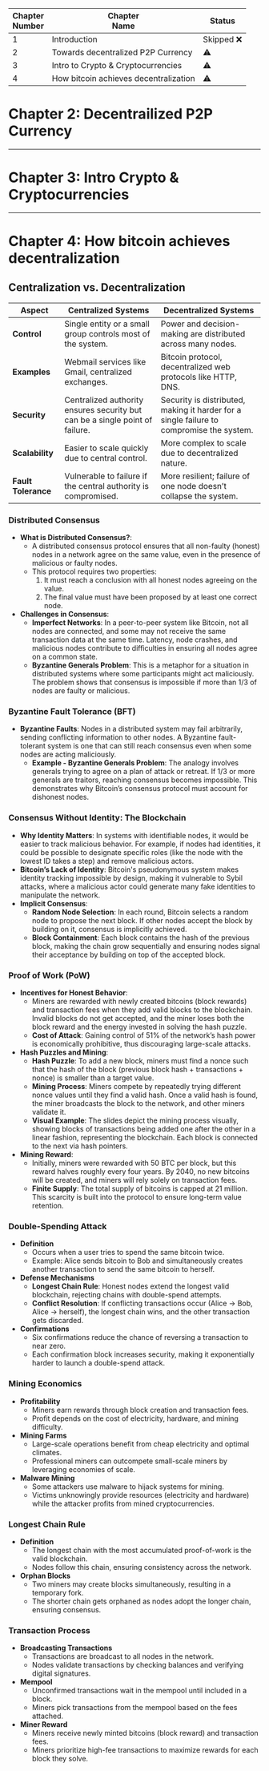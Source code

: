 | Chapter<br>Number | Chapter<br>Name                       | Status      |
| ----------------- | ------------------------------------- | ----------- |
| 1                 | Introduction                          | Skipped :x: |
| 2                 | Towards decentralized P2P Currency    | :warning:   |
| 3                 | Intro to Crypto & Cryptocurrencies    | :warning:   |
| 4                 | How bitcoin achieves decentralization | :warning:   |

# Chapter 2: Decentrailized P2P Currency

---

# Chapter 3: Intro Crypto & Cryptocurrencies

---

# Chapter 4: How bitcoin achieves decentralization
## Centralization vs. Decentralization

| **Aspect**          | **Centralized Systems**                                                      | **Decentralized Systems**                                                                |
| ------------------- | ---------------------------------------------------------------------------- | ---------------------------------------------------------------------------------------- |
| **Control**         | Single entity or a small group controls most of the system.                  | Power and decision-making are distributed across many nodes.                             |
| **Examples**        | Webmail services like Gmail, centralized exchanges.                          | Bitcoin protocol, decentralized web protocols like HTTP, DNS.                            |
| **Security**        | Centralized authority ensures security but can be a single point of failure. | Security is distributed, making it harder for a single failure to compromise the system. |
| **Scalability**     | Easier to scale quickly due to central control.                              | More complex to scale due to decentralized nature.                                       |
| **Fault Tolerance** | Vulnerable to failure if the central authority is compromised.               | More resilient; failure of one node doesn’t collapse the system.                         |

### Distributed Consensus
- **What is Distributed Consensus?**:
    - A distributed consensus protocol ensures that all non-faulty (honest) nodes in a network agree on the same value, even in the presence of malicious or faulty nodes.
    - This protocol requires two properties:
        1. It must reach a conclusion with all honest nodes agreeing on the value.
        2. The final value must have been proposed by at least one correct node.
- **Challenges in Consensus**:
    - **Imperfect Networks**: In a peer-to-peer system like Bitcoin, not all nodes are connected, and some may not receive the same transaction data at the same time. Latency, node crashes, and malicious nodes contribute to difficulties in ensuring all nodes agree on a common state.
    - **Byzantine Generals Problem**: This is a metaphor for a situation in distributed systems where some participants might act maliciously. The problem shows that consensus is impossible if more than 1/3 of nodes are faulty or malicious.

### Byzantine Fault Tolerance (BFT)
- **Byzantine Faults**: Nodes in a distributed system may fail arbitrarily, sending conflicting information to other nodes. A Byzantine fault-tolerant system is one that can still reach consensus even when some nodes are acting maliciously.
    - **Example - Byzantine Generals Problem**: The analogy involves generals trying to agree on a plan of attack or retreat. If 1/3 or more generals are traitors, reaching consensus becomes impossible. This demonstrates why Bitcoin’s consensus protocol must account for dishonest nodes.

### Consensus Without Identity: The Blockchain
- **Why Identity Matters**: In systems with identifiable nodes, it would be easier to track malicious behavior. For example, if nodes had identities, it could be possible to designate specific roles (like the node with the lowest ID takes a step) and remove malicious actors.
- **Bitcoin’s Lack of Identity**: Bitcoin's pseudonymous system makes identity tracking impossible by design, making it vulnerable to Sybil attacks, where a malicious actor could generate many fake identities to manipulate the network.
- **Implicit Consensus**:
    - **Random Node Selection**: In each round, Bitcoin selects a random node to propose the next block. If other nodes accept the block by building on it, consensus is implicitly achieved.
    - **Block Containment**: Each block contains the hash of the previous block, making the chain grow sequentially and ensuring nodes signal their acceptance by building on top of the accepted block.

### Proof of Work (PoW)
- **Incentives for Honest Behavior**:
    - Miners are rewarded with newly created bitcoins (block rewards) and transaction fees when they add valid blocks to the blockchain. Invalid blocks do not get accepted, and the miner loses both the block reward and the energy invested in solving the hash puzzle.
    - **Cost of Attack**: Gaining control of 51% of the network’s hash power is economically prohibitive, thus discouraging large-scale attacks.
- **Hash Puzzles and Mining**:
    - **Hash Puzzle**: To add a new block, miners must find a nonce such that the hash of the block (previous block hash + transactions + nonce) is smaller than a target value.
    - **Mining Process**: Miners compete by repeatedly trying different nonce values until they find a valid hash. Once a valid hash is found, the miner broadcasts the block to the network, and other miners validate it.
    - **Visual Example**: The slides depict the mining process visually, showing blocks of transactions being added one after the other in a linear fashion, representing the blockchain. Each block is connected to the next via hash pointers.
- **Mining Reward**:
    - Initially, miners were rewarded with 50 BTC per block, but this reward halves roughly every four years. By 2040, no new bitcoins will be created, and miners will rely solely on transaction fees.
    - **Finite Supply**: The total supply of bitcoins is capped at 21 million. This scarcity is built into the protocol to ensure long-term value retention.

### Double-Spending Attack
- **Definition**
    - Occurs when a user tries to spend the same bitcoin twice.
    - Example: Alice sends bitcoin to Bob and simultaneously creates another transaction to send the same bitcoin to herself.
- **Defense Mechanisms**
    - **Longest Chain Rule**: Honest nodes extend the longest valid blockchain, rejecting chains with double-spend attempts.
    - **Conflict Resolution**: If conflicting transactions occur (Alice → Bob, Alice → herself), the longest chain wins, and the other transaction gets discarded.
- **Confirmations**
    - Six confirmations reduce the chance of reversing a transaction to near zero.
    - Each confirmation block increases security, making it exponentially harder to launch a double-spend attack.

### Mining Economics
- **Profitability**
    - Miners earn rewards through block creation and transaction fees.
    - Profit depends on the cost of electricity, hardware, and mining difficulty.
- **Mining Farms**
    - Large-scale operations benefit from cheap electricity and optimal climates.
    - Professional miners can outcompete small-scale miners by leveraging economies of scale.
- **Malware Mining**
    - Some attackers use malware to hijack systems for mining.
    - Victims unknowingly provide resources (electricity and hardware) while the attacker profits from mined cryptocurrencies.

### Longest Chain Rule
- **Definition**
    - The longest chain with the most accumulated proof-of-work is the valid blockchain.
    - Nodes follow this chain, ensuring consistency across the network.
- **Orphan Blocks**
    - Two miners may create blocks simultaneously, resulting in a temporary fork.
    - The shorter chain gets orphaned as nodes adopt the longer chain, ensuring consensus.

### Transaction Process
- **Broadcasting Transactions**
    - Transactions are broadcast to all nodes in the network.
    - Nodes validate transactions by checking balances and verifying digital signatures.
- **Mempool**
    - Unconfirmed transactions wait in the mempool until included in a block.
    - Miners pick transactions from the mempool based on the fees attached.
- **Miner Reward**
    - Miners receive newly minted bitcoins (block reward) and transaction fees.
    - Miners prioritize high-fee transactions to maximize rewards for each block they solve.